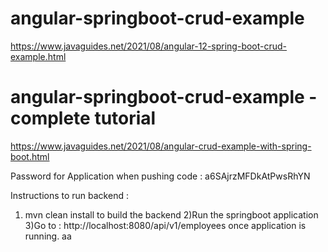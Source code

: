 # angular-springboot-crud-example
https://www.javaguides.net/2021/08/angular-12-spring-boot-crud-example.html

# angular-springboot-crud-example - complete tutorial
https://www.javaguides.net/2021/08/angular-crud-example-with-spring-boot.html

Password for Application when pushing code : a6SAjrzMFDkAtPwsRhYN

Instructions to run backend  : 
1) mvn clean install to build the backend
2)Run the springboot application
3)Go to : http://localhost:8080/api/v1/employees once application is running.
aa





